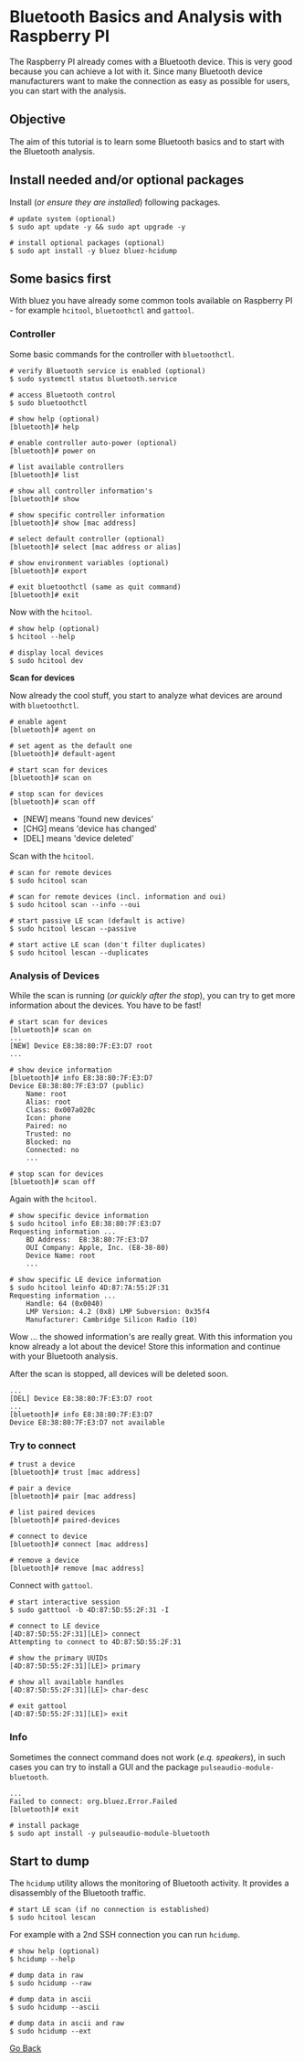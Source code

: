 # Bluetooth Basics and Analysis with Raspberry PI

The Raspberry PI already comes with a Bluetooth device. This is very good because you can achieve a lot with it. Since many Bluetooth device manufacturers want to make the connection as easy as possible for users, you can start with the analysis.

## Objective

The aim of this tutorial is to learn some Bluetooth basics and to start with the Bluetooth analysis.

## Install needed and/or optional packages

Install (_or ensure they are installed_) following packages.

```shell
# update system (optional)
$ sudo apt update -y && sudo apt upgrade -y

# install optional packages (optional)
$ sudo apt install -y bluez bluez-hcidump
```

## Some basics first

With bluez you have already some common tools available on Raspberry PI - for example `hcitool`, `bluetoothctl` and `gattool`.

### Controller

Some basic commands for the controller with `bluetoothctl`.

```shell
# verify Bluetooth service is enabled (optional)
$ sudo systemctl status bluetooth.service

# access Bluetooth control
$ sudo bluetoothctl

# show help (optional)
[bluetooth]# help

# enable controller auto-power (optional)
[bluetooth]# power on

# list available controllers
[bluetooth]# list

# show all controller information's
[bluetooth]# show

# show specific controller information
[bluetooth]# show [mac address]

# select default controller (optional)
[bluetooth]# select [mac address or alias]

# show environment variables (optional)
[bluetooth]# export

# exit bluetoothctl (same as quit command)
[bluetooth]# exit
```

Now with the `hcitool`.

```shell
# show help (optional)
$ hcitool --help

# display local devices
$ sudo hcitool dev
```

**Scan for devices**

Now already the cool stuff, you start to analyze what devices are around with `bluetoothctl`.

```shell
# enable agent
[bluetooth]# agent on

# set agent as the default one
[bluetooth]# default-agent

# start scan for devices
[bluetooth]# scan on

# stop scan for devices
[bluetooth]# scan off
```

- [NEW] means 'found new devices'
- [CHG] means 'device has changed'
- [DEL] means 'device deleted'

Scan with the `hcitool`.

```shell
# scan for remote devices
$ sudo hcitool scan

# scan for remote devices (incl. information and oui)
$ sudo hcitool scan --info --oui

# start passive LE scan (default is active)
$ sudo hcitool lescan --passive

# start active LE scan (don't filter duplicates)
$ sudo hcitool lescan --duplicates
```

### Analysis of Devices

While the scan is running (_or quickly after the stop_), you can try to get more information about the devices. You have to be fast!

```shell
# start scan for devices
[bluetooth]# scan on
...
[NEW] Device E8:38:80:7F:E3:D7 root
...

# show device information
[bluetooth]# info E8:38:80:7F:E3:D7
Device E8:38:80:7F:E3:D7 (public)
	Name: root
	Alias: root
	Class: 0x007a020c
	Icon: phone
	Paired: no
	Trusted: no
	Blocked: no
	Connected: no
	...

# stop scan for devices
[bluetooth]# scan off
```

Again with the `hcitool`.

```shell
# show specific device information
$ sudo hcitool info E8:38:80:7F:E3:D7
Requesting information ...
	BD Address:  E8:38:80:7F:E3:D7
	OUI Company: Apple, Inc. (E8-38-80)
	Device Name: root
	...

# show specific LE device information
$ sudo hcitool leinfo 4D:87:7A:55:2F:31
Requesting information ...
	Handle: 64 (0x0040)
	LMP Version: 4.2 (0x8) LMP Subversion: 0x35f4
	Manufacturer: Cambridge Silicon Radio (10)
```

Wow ... the showed information's are really great. With this information you know already a lot about the device! Store this information and continue with your Bluetooth analysis.

After the scan is stopped, all devices will be deleted soon.

```shell
...
[DEL] Device E8:38:80:7F:E3:D7 root
...
[bluetooth]# info E8:38:80:7F:E3:D7
Device E8:38:80:7F:E3:D7 not available
```

### Try to connect

```shell
# trust a device
[bluetooth]# trust [mac address]

# pair a device
[bluetooth]# pair [mac address]

# list paired devices
[bluetooth]# paired-devices

# connect to device
[bluetooth]# connect [mac address]

# remove a device
[bluetooth]# remove [mac address]
```

Connect with `gattool`.

```shell
# start interactive session
$ sudo gatttool -b 4D:87:5D:55:2F:31 -I

# connect to LE device
[4D:87:5D:55:2F:31][LE]> connect
Attempting to connect to 4D:87:5D:55:2F:31

# show the primary UUIDs
[4D:87:5D:55:2F:31][LE]> primary

# show all available handles
[4D:87:5D:55:2F:31][LE]> char-desc

# exit gattool
[4D:87:5D:55:2F:31][LE]> exit
```

### Info

Sometimes the connect command does not work (_e.q. speakers_), in such cases you can try to install a GUI and the package `pulseaudio-module-bluetooth`.

```shell
...
Failed to connect: org.bluez.Error.Failed
[bluetooth]# exit

# install package
$ sudo apt install -y pulseaudio-module-bluetooth
```

## Start to dump

The `hcidump` utility allows the monitoring of Bluetooth activity. It provides a disassembly of the Bluetooth traffic.

```shell
# start LE scan (if no connection is established)
$ sudo hcitool lescan
```

For example with a 2nd SSH connection you can run `hcidump`.

```shell
# show help (optional)
$ hcidump --help

# dump data in raw
$ sudo hcidump --raw

# dump data in ascii
$ sudo hcidump --ascii

# dump data in ascii and raw
$ sudo hcidump --ext
```

[Go Back](../readme.md)
